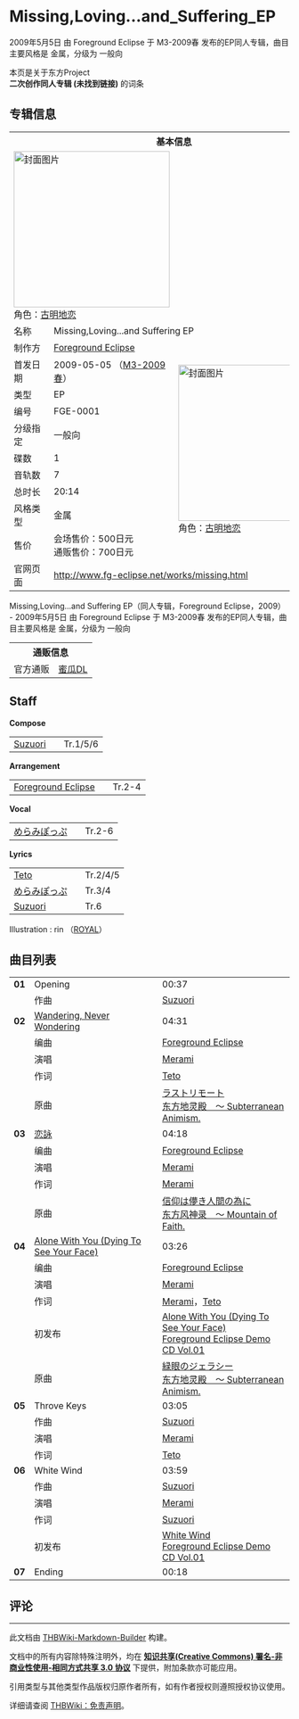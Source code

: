 # Missing,Loving...and_Suffering_EP

<!-- source html: G:\repos\THBWiki-Markdown-Builder\THBWikiMarkdown\Temp\main\9\95\ns0%3AMissing%2CLoving%2E%2E%2Eand_Suffering_EP.html -->

2009年5月5日 由 Foreground Eclipse 于 M3-2009春 发布的EP同人专辑，曲目主要风格是 金属，分级为 一般向

本页是关于东方Project  
 **二次创作同人专辑 (未找到链接)** 的词条
## 专辑信息

<table><tbody><tr><th colspan="3">基本信息</th></tr><tr><td class="cover-artwork-mobile" colspan="2"><a href="./文件-Missing,Loving...and_Suffering_EP封面.jpg.md" class="image" title="封面图片"><img alt="封面图片" src="https://upload.thwiki.cc/thumb/5/5c/Missing%2CLoving...and_Suffering_EP%E5%B0%81%E9%9D%A2.jpg/280px-Missing%2CLoving...and_Suffering_EP%E5%B0%81%E9%9D%A2.jpg" decoding="async" loading="lazy" width="280" height="280" srcset="https://upload.thwiki.cc/thumb/5/5c/Missing%2CLoving...and_Suffering_EP%E5%B0%81%E9%9D%A2.jpg/420px-Missing%2CLoving...and_Suffering_EP%E5%B0%81%E9%9D%A2.jpg 1.5x, https://upload.thwiki.cc/thumb/5/5c/Missing%2CLoving...and_Suffering_EP%E5%B0%81%E9%9D%A2.jpg/560px-Missing%2CLoving...and_Suffering_EP%E5%B0%81%E9%9D%A2.jpg 2x" data-file-width="600" data-file-height="600"></a><div class="cover-char">角色：<a href="./古明地恋.md" title="古明地恋">古明地恋</a></div></td>
</tr><tr><td class="label">名称</td><td colspan="2"> Missing,Loving...and Suffering EP </td></tr><tr><td class="label">制作方</td><td><a href="./Foreground_Eclipse.md" title="Foreground Eclipse">Foreground Eclipse</a></td><td class="cover-artwork" rowspan="10" style="min-width:280px;"><a href="./文件-Missing,Loving...and_Suffering_EP封面.jpg.md" class="image" title="封面图片"><img alt="封面图片" src="https://upload.thwiki.cc/thumb/5/5c/Missing%2CLoving...and_Suffering_EP%E5%B0%81%E9%9D%A2.jpg/280px-Missing%2CLoving...and_Suffering_EP%E5%B0%81%E9%9D%A2.jpg" decoding="async" loading="lazy" width="280" height="280" srcset="https://upload.thwiki.cc/thumb/5/5c/Missing%2CLoving...and_Suffering_EP%E5%B0%81%E9%9D%A2.jpg/420px-Missing%2CLoving...and_Suffering_EP%E5%B0%81%E9%9D%A2.jpg 1.5x, https://upload.thwiki.cc/thumb/5/5c/Missing%2CLoving...and_Suffering_EP%E5%B0%81%E9%9D%A2.jpg/560px-Missing%2CLoving...and_Suffering_EP%E5%B0%81%E9%9D%A2.jpg 2x" data-file-width="600" data-file-height="600"></a><div class="cover-char">角色：<a href="./古明地恋.md" title="古明地恋">古明地恋</a></div></td>
</tr><tr><td class="label">首发日期</td><td>2009-05-05&#160;（<a href="/展会作品列表?e=M3%2323">M3-2009春</a>）</td></tr><tr><td class="label">类型</td><td>EP</td></tr><tr><td class="label">编号</td><td>FGE-0001</td></tr><tr><td class="label">分级指定</td><td>一般向</td></tr><tr><td class="label">碟数</td><td>1</td></tr><tr><td class="label">音轨数</td><td>7</td></tr><tr><td class="label">总时长</td><td>20:14</td></tr><tr><td class="label">风格类型</td><td>金属</td></tr><tr><td class="label">售价</td><td>会场售价：500日元<br>通贩售价：700日元</td></tr>
<tr><td class="label">官网页面</td><td colspan="2"><a rel="nofollow" class="external free" href="http://www.fg-eclipse.net/works/missing.html">http://www.fg-eclipse.net/works/missing.html</a></td></tr></tbody></table>

Missing,Loving...and Suffering EP（同人专辑，Foreground Eclipse，2009） - 2009年5月5日 由 Foreground Eclipse 于 M3-2009春 发布的EP同人专辑，曲目主要风格是 金属，分级为 一般向

<table><tbody><tr><th colspan="3">通贩信息</th></tr><tr><td class="label">官方通贩</td><td colspan="2"><a rel="nofollow" class="external text" href="https://www.melonbooks.co.jp/detail/detail.php?product_id=966513">蜜瓜DL</a></td></tr></tbody></table>


## Staff
  
 **Compose**   

<table><tbody><tr><td><a href="./Suzuori.md" title="Suzuori">Suzuori</a></td><td></td><td>Tr.1/5/6</td></tr></tbody></table>

  
 **Arrangement**   

<table><tbody><tr><td><a href="./Foreground_Eclipse.md" title="Foreground Eclipse">Foreground Eclipse</a></td><td></td><td>Tr.2-4</td></tr></tbody></table>

  
 **Vocal**   

<table><tbody><tr><td><a href="./めらみぽっぷ.md" title="めらみぽっぷ">めらみぽっぷ</a></td><td></td><td>Tr.2-6</td></tr></tbody></table>

  
 **Lyrics**   

<table><tbody><tr><td><a href="./Teto.md" title="Teto">Teto</a></td><td></td><td>Tr.2/4/5</td></tr><tr><td><a href="./めらみぽっぷ.md" title="めらみぽっぷ">めらみぽっぷ</a></td><td></td><td>Tr.3/4</td></tr><tr><td><a href="./Suzuori.md" title="Suzuori">Suzuori</a></td><td></td><td>Tr.6</td></tr></tbody></table>


Illustration
: rin （[ROYAL](http://rindl.tumblr.com/)）

## 曲目列表

<table><tbody><tr><td id="1" class="infoYL"><b>01</b></td><td id="Opening" colspan="2" class="title">Opening<span class="thcsearchlinks"><a rel="nofollow" class="external text" href="https://cd.thwiki.cc?arrange=Suzuori&amp;fromwiki=Missing,Loving...and_Suffering_EP"><span title="搜索相似同人曲"></span></a></span></td><td class="time">00:37</td></tr><tr><td class="left"></td><td class="label">作曲</td><td class="text" colspan="2"><a href="./Suzuori.md" title="Suzuori">Suzuori</a><span class="thcsearchlinks"><a rel="nofollow" class="external text" href="https://cd.thwiki.cc?arrange=，Suzuori&amp;fromwiki=Missing,Loving...and_Suffering_EP"><span></span></a></span></td></tr>
<tr><td id="2" class="infoRD"><b>02</b></td><td id="Wandering,_Never_Wondering" colspan="2" class="title"><a href="./歌词-Wandering,_Never_Wondering.md" title="歌词:Wandering, Never Wondering">Wandering, Never Wondering</a><span class="thcsearchlinks"><a rel="nofollow" class="external text" href="https://cd.thwiki.cc?arrange=Foreground Eclipse&amp;vocal=Merami&amp;lyric=Teto&amp;ogmusic=ラストリモート&amp;fromwiki=Missing,Loving...and_Suffering_EP"><span title="搜索相似同人曲"></span></a></span></td><td class="time">04:31</td></tr><tr><td class="left"></td><td class="label">编曲</td><td class="text" colspan="2"><a href="./Foreground_Eclipse.md" title="Foreground Eclipse">Foreground Eclipse</a><span class="thcsearchlinks"><a rel="nofollow" class="external text" href="https://cd.thwiki.cc?arrange=，Foreground Eclipse&amp;fromwiki=Missing,Loving...and_Suffering_EP"><span></span></a></span></td></tr><tr><td class="left"></td><td class="label">演唱</td><td class="text" colspan="2"><a href="/Merami" class="mw-redirect" title="Merami">Merami</a><span class="thcsearchlinks"><a rel="nofollow" class="external text" href="https://cd.thwiki.cc?vocal=Merami&amp;fromwiki=Missing,Loving...and_Suffering_EP"><span></span></a></span></td></tr><tr><td class="left"></td><td class="label">作词</td><td class="text" colspan="2"><a href="./Teto.md" title="Teto">Teto</a><span class="thcsearchlinks"><a rel="nofollow" class="external text" href="https://cd.thwiki.cc?lyric=Teto&amp;fromwiki=Missing,Loving...and_Suffering_EP"><span></span></a></span></td></tr><tr><td class="left"></td><td class="label">原曲</td><td class="text" colspan="2"><span class="thcsearchlinks"><a rel="nofollow" class="external text" href="https://cd.thwiki.cc?ogmusic=ラストリモート&amp;fromwiki=Missing,Loving...and_Suffering_EP"><span></span></a></span><div class="ogmusic"><a href="/%E3%83%A9%E3%82%B9%E3%83%88%E3%83%AA%E3%83%A2%E3%83%BC%E3%83%88" class="mw-redirect" title="ラストリモート">ラストリモート</a></div><div class="source"><a href="/%E4%B8%9C%E6%96%B9%E5%9C%B0%E7%81%B5%E6%AE%BF_%EF%BD%9E_Subterranean_Animism." class="mw-redirect" title="东方地灵殿 ～ Subterranean Animism.">东方地灵殿　～ Subterranean Animism.</a></div></td></tr>
<tr><td id="3" class="infoRD"><b>03</b></td><td id="恋詠" colspan="2" class="title"><span class="new" title="（歌词页面不存在）"><a href="/index.php?title=%E6%AD%8C%E8%AF%8D:%E6%81%8B%E8%A9%A0&amp;boilerplate=模板:页面模板/曲目歌词&amp;action=edit">恋詠</a></span><span class="thcsearchlinks"><a rel="nofollow" class="external text" href="https://cd.thwiki.cc?arrange=Foreground Eclipse&amp;vocal=Merami&amp;lyric=Merami&amp;ogmusic=信仰は儚き人間の為に&amp;fromwiki=Missing,Loving...and_Suffering_EP"><span title="搜索相似同人曲"></span></a></span></td><td class="time">04:18</td></tr><tr><td class="left"></td><td class="label">编曲</td><td class="text" colspan="2"><a href="./Foreground_Eclipse.md" title="Foreground Eclipse">Foreground Eclipse</a><span class="thcsearchlinks"><a rel="nofollow" class="external text" href="https://cd.thwiki.cc?arrange=，Foreground Eclipse&amp;fromwiki=Missing,Loving...and_Suffering_EP"><span></span></a></span></td></tr><tr><td class="left"></td><td class="label">演唱</td><td class="text" colspan="2"><a href="/Merami" class="mw-redirect" title="Merami">Merami</a><span class="thcsearchlinks"><a rel="nofollow" class="external text" href="https://cd.thwiki.cc?vocal=Merami&amp;fromwiki=Missing,Loving...and_Suffering_EP"><span></span></a></span></td></tr><tr><td class="left"></td><td class="label">作词</td><td class="text" colspan="2"><a href="/Merami" class="mw-redirect" title="Merami">Merami</a><span class="thcsearchlinks"><a rel="nofollow" class="external text" href="https://cd.thwiki.cc?lyric=Merami&amp;fromwiki=Missing,Loving...and_Suffering_EP"><span></span></a></span></td></tr><tr><td class="left"></td><td class="label">原曲</td><td class="text" colspan="2"><span class="thcsearchlinks"><a rel="nofollow" class="external text" href="https://cd.thwiki.cc?ogmusic=信仰は儚き人間の為に&amp;fromwiki=Missing,Loving...and_Suffering_EP"><span></span></a></span><div class="ogmusic"><a href="/%E4%BF%A1%E4%BB%B0%E3%81%AF%E5%84%9A%E3%81%8D%E4%BA%BA%E9%96%93%E3%81%AE%E7%82%BA%E3%81%AB" class="mw-redirect" title="信仰は儚き人間の為に">信仰は儚き人間の為に</a></div><div class="source"><a href="/%E4%B8%9C%E6%96%B9%E9%A3%8E%E7%A5%9E%E5%BD%95_%EF%BD%9E_Mountain_of_Faith." class="mw-redirect" title="东方风神录 ～ Mountain of Faith.">东方风神录　～ Mountain of Faith.</a></div></td></tr>
<tr><td id="4" class="infoRD"><b>04</b></td><td id="Alone_With_You_(Dying_To_See_Your_Face)" colspan="2" class="title"><a href="./歌词-Alone_With_You_(Dying_To_See_Your_Face).md" title="歌词:Alone With You (Dying To See Your Face)">Alone With You (Dying To See Your Face)</a><span class="thcsearchlinks"><a rel="nofollow" class="external text" href="https://cd.thwiki.cc?arrange=Foreground Eclipse&amp;vocal=Merami&amp;lyric=Merami，Teto&amp;ogmusic=緑眼のジェラシー&amp;fromwiki=Missing,Loving...and_Suffering_EP"><span title="搜索相似同人曲"></span></a></span></td><td class="time">03:26</td></tr><tr><td class="left"></td><td class="label">编曲</td><td class="text" colspan="2"><a href="./Foreground_Eclipse.md" title="Foreground Eclipse">Foreground Eclipse</a><span class="thcsearchlinks"><a rel="nofollow" class="external text" href="https://cd.thwiki.cc?arrange=，Foreground Eclipse&amp;fromwiki=Missing,Loving...and_Suffering_EP"><span></span></a></span></td></tr><tr><td class="left"></td><td class="label">演唱</td><td class="text" colspan="2"><a href="/Merami" class="mw-redirect" title="Merami">Merami</a><span class="thcsearchlinks"><a rel="nofollow" class="external text" href="https://cd.thwiki.cc?vocal=Merami&amp;fromwiki=Missing,Loving...and_Suffering_EP"><span></span></a></span></td></tr><tr><td class="left"></td><td class="label">作词</td><td class="text" colspan="2"><a href="/Merami" class="mw-redirect" title="Merami">Merami</a>，<a href="./Teto.md" title="Teto">Teto</a><span class="thcsearchlinks"><a rel="nofollow" class="external text" href="https://cd.thwiki.cc?lyric=Merami，Teto&amp;fromwiki=Missing,Loving...and_Suffering_EP"><span></span></a></span></td></tr><tr><td class="left"></td><td class="label">初发布</td><td class="text" colspan="2"><a href="/Foreground_Eclipse_Demo_CD_Vol.01#2" title="Foreground Eclipse Demo CD Vol.01">Alone With You (Dying To See Your Face)</a><div class="source"><a href="./Foreground_Eclipse_Demo_CD_Vol.01.md" title="Foreground Eclipse Demo CD Vol.01">Foreground Eclipse Demo CD Vol.01</a></div></td></tr><tr><td class="left"></td><td class="label">原曲</td><td class="text" colspan="2"><span class="thcsearchlinks"><a rel="nofollow" class="external text" href="https://cd.thwiki.cc?ogmusic=緑眼のジェラシー&amp;fromwiki=Missing,Loving...and_Suffering_EP"><span></span></a></span><div class="ogmusic"><a href="/%E7%B7%91%E7%9C%BC%E3%81%AE%E3%82%B8%E3%82%A7%E3%83%A9%E3%82%B7%E3%83%BC" class="mw-redirect" title="緑眼のジェラシー">緑眼のジェラシー</a></div><div class="source"><a href="/%E4%B8%9C%E6%96%B9%E5%9C%B0%E7%81%B5%E6%AE%BF_%EF%BD%9E_Subterranean_Animism." class="mw-redirect" title="东方地灵殿 ～ Subterranean Animism.">东方地灵殿　～ Subterranean Animism.</a></div></td></tr>
<tr><td id="5" class="infoRL"><b>05</b></td><td id="Throve_Keys" colspan="2" class="title">Throve Keys<span class="thcsearchlinks"><a rel="nofollow" class="external text" href="https://cd.thwiki.cc?arrange=Suzuori&amp;vocal=Merami&amp;lyric=Teto&amp;fromwiki=Missing,Loving...and_Suffering_EP"><span title="搜索相似同人曲"></span></a></span></td><td class="time">03:05</td></tr><tr><td class="left"></td><td class="label">作曲</td><td class="text" colspan="2"><a href="./Suzuori.md" title="Suzuori">Suzuori</a><span class="thcsearchlinks"><a rel="nofollow" class="external text" href="https://cd.thwiki.cc?arrange=，Suzuori&amp;fromwiki=Missing,Loving...and_Suffering_EP"><span></span></a></span></td></tr><tr><td class="left"></td><td class="label">演唱</td><td class="text" colspan="2"><a href="/Merami" class="mw-redirect" title="Merami">Merami</a><span class="thcsearchlinks"><a rel="nofollow" class="external text" href="https://cd.thwiki.cc?vocal=Merami&amp;fromwiki=Missing,Loving...and_Suffering_EP"><span></span></a></span></td></tr><tr><td class="left"></td><td class="label">作词</td><td class="text" colspan="2"><a href="./Teto.md" title="Teto">Teto</a><span class="thcsearchlinks"><a rel="nofollow" class="external text" href="https://cd.thwiki.cc?lyric=Teto&amp;fromwiki=Missing,Loving...and_Suffering_EP"><span></span></a></span></td></tr>
<tr><td id="6" class="infoRL"><b>06</b></td><td id="White_Wind" colspan="2" class="title">White Wind<span class="thcsearchlinks"><a rel="nofollow" class="external text" href="https://cd.thwiki.cc?arrange=Suzuori&amp;vocal=Merami&amp;lyric=Suzuori&amp;fromwiki=Missing,Loving...and_Suffering_EP"><span title="搜索相似同人曲"></span></a></span></td><td class="time">03:59</td></tr><tr><td class="left"></td><td class="label">作曲</td><td class="text" colspan="2"><a href="./Suzuori.md" title="Suzuori">Suzuori</a><span class="thcsearchlinks"><a rel="nofollow" class="external text" href="https://cd.thwiki.cc?arrange=，Suzuori&amp;fromwiki=Missing,Loving...and_Suffering_EP"><span></span></a></span></td></tr><tr><td class="left"></td><td class="label">演唱</td><td class="text" colspan="2"><a href="/Merami" class="mw-redirect" title="Merami">Merami</a><span class="thcsearchlinks"><a rel="nofollow" class="external text" href="https://cd.thwiki.cc?vocal=Merami&amp;fromwiki=Missing,Loving...and_Suffering_EP"><span></span></a></span></td></tr><tr><td class="left"></td><td class="label">作词</td><td class="text" colspan="2"><a href="./Suzuori.md" title="Suzuori">Suzuori</a><span class="thcsearchlinks"><a rel="nofollow" class="external text" href="https://cd.thwiki.cc?lyric=Suzuori&amp;fromwiki=Missing,Loving...and_Suffering_EP"><span></span></a></span></td></tr><tr><td class="left"></td><td class="label">初发布</td><td class="text" colspan="2"><a href="/Foreground_Eclipse_Demo_CD_Vol.01#1" title="Foreground Eclipse Demo CD Vol.01">White Wind</a><div class="source"><a href="./Foreground_Eclipse_Demo_CD_Vol.01.md" title="Foreground Eclipse Demo CD Vol.01">Foreground Eclipse Demo CD Vol.01</a></div></td></tr>
<tr><td id="7" class="info"><b>07</b></td><td id="Ending" colspan="2" class="title">Ending<span class="thcsearchlinks"><a rel="nofollow" class="external text" href="https://cd.thwiki.cc?&amp;fromwiki=Missing,Loving...and_Suffering_EP"><span title="搜索相似同人曲"></span></a></span></td><td class="time">00:18</td></tr></tbody></table>


## 评论




---

此文档由 [THBWiki-Markdown-Builder](https://github.com/Delsin-Yu/THBWiki-Markdown-Builder) 构建。

文档中的所有内容除特殊注明外，均在 [**知识共享(Creative Commons) 署名-非商业性使用-相同方式共享 3.0 协议**](https://creativecommons.org/licenses/by-sa/3.0/deed.zh-hans) 下提供，附加条款亦可能应用。

引用类型与其他类型作品版权归原作者所有，如有作者授权则遵照授权协议使用。

详细请查阅 [THBWiki：免责声明](https://thbwiki.cc/THBWiki:%E5%85%8D%E8%B4%A3%E5%A3%B0%E6%98%8E)。

